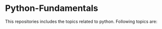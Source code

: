 # Python-Fundamentals
This repositories includes the topics related to python.
Following topics are:

